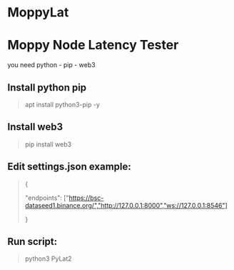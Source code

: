 # MoppyLat

# Moppy Node Latency Tester
you need python - pip - web3

## Install python pip
> apt install python3-pip -y

## Install web3
> pip install web3

## Edit settings.json example:
>{
>
>    "endpoints": ["https://bsc-dataseed1.binance.org/","http://127.0.0.1:8000","ws://127.0.0.1:8546"]
>
>}

## Run script:
> python3 PyLat2




